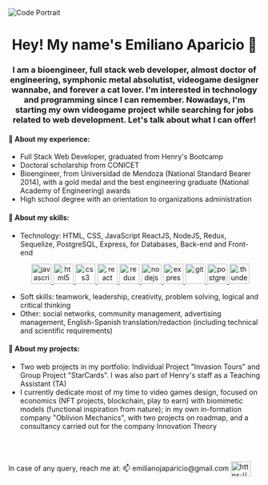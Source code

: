 <img src="https://github.com/NoahReaver/NoahReaver/blob/main/PortraitGH.png" alt="Code Portrait"/>

<h1 align="center">Hey! My name's Emiliano Aparicio 👋</h1>

<h3 align="center">I am a bioengineer, full stack web developer, almost doctor of engineering, symphonic metal absolutist, videogame designer wannabe, and forever a cat lover. I'm interested in technology and programming since I can remember. Nowadays, I'm starting my own videogame project while searching for jobs related to web development. Let's talk about what I can offer!</h3>

<h4>🧐 About my experience:</h4>
<ul>
  <li>Full Stack Web Developer, graduated from Henry's Bootcamp</li>
  <li>Doctoral scholarship from CONICET</li>
  <li>Bioengineer, from Universidad de Mendoza (National Standard Bearer 2014), with a gold medal and the best engineering graduate (National Academy of Engineering) awards</li>
  <li>High school degree with an orientation to organizations administration</li>
</ul>

<h4>🧠 About my skills:</h4>
<ul>
  <li>Technology: HTML, CSS, JavaScript ReactJS, NodeJS, Redux, Sequelize, PostgreSQL, Express, for Databases, Back-end and Front-end </br> 
<p align="center">
  <a href="https://developer.mozilla.org/en-US/docs/Web/JavaScript" target="_blank"> <img src="https://upload.wikimedia.org/wikipedia/commons/thumb/9/99/Unofficial_JavaScript_logo_2.svg/1024px-Unofficial_JavaScript_logo_2.svg.png" alt="javascript" width="40" height="40"/> </a> 
  <a href="https://www.w3.org/html/" target="_blank"> <img src="https://upload.wikimedia.org/wikipedia/commons/thumb/3/38/HTML5_Badge.svg/600px-HTML5_Badge.svg.png" alt="html5" width="40" height="40"/> </a>
  <a href="https://www.w3schools.com/css/" target="_blank"> <img src="https://cdn4.iconfinder.com/data/icons/social-media-logos-6/512/121-css3-512.png" alt="css3" width="40" height="40"/> </a> 
  <a href="https://reactjs.org/" target="_blank"> <img src="https://seeklogo.com/images/R/react-logo-7B3CE81517-seeklogo.com.png" alt="react" width="40" height="40"/> </a> 
  <a href="https://redux.js.org" target="_blank"> <img src="https://seeklogo.com/images/R/redux-logo-9CA6836C12-seeklogo.com.png" alt="redux" width="40" height="40"/> 
  <a href="https://nodejs.org" target="_blank"> <img src="https://cdn.pixabay.com/photo/2015/04/23/17/41/node-js-736399_960_720.png" alt="nodejs" height="40"/> </a>
  <a href="https://expressjs.com" target="_blank"> <img src="https://i.cloudup.com/zfY6lL7eFa-3000x3000.png" alt="express" height="40"/> </a> 
  <a href="https://git-scm.com/" target="_blank"> <img src="https://www.vectorlogo.zone/logos/git-scm/git-scm-icon.svg" alt="git" width="40" height="40"/> </a> 
  <a href="https://www.postgresql.org" target="_blank"> <img src="https://upload.wikimedia.org/wikipedia/commons/thumb/2/29/Postgresql_elephant.svg/1200px-Postgresql_elephant.svg.png" alt="postgresql" width="40" height="40"/> </a> 
  <a href="https://www.thunderclient.com/" target="_blank"> <img src="https://img.stackshare.io/service/25390/default_b75b4798687f3a8ac77b1c03ce99c60560b06ccb.jpg" alt="thunderClient" width="40" height="40"/> </a>
  <li>Soft skills: teamwork, leadership, creativity, problem solving, logical and critical thinking</li>
  <li>Other: social networks, community management, advertising management, English-Spanish translation/redaction (including technical and scientific requirements)</li>
</ul>


<h4>🦾 About my projects:</h4>
<ul>
  <li>Two web projects in my portfolio: Individual Project "Invasion Tours" and Group Project "StarCards". I was also part of Henry's staff as a Teaching Assistant (TA)</li>
  <li>I currently dedicate most of my time to video games design, focused on economics (NFT projects, blockchain, play to earn) with biomimetic models (functional inspiration from nature); in my own in-formation company "Oblivion Mechanics", with two projects on roadmap, and a consultancy carried out for the company Innovation Theory</li>
</ul>

<br></br>
<p align="left">
In case of any query, reach me at: 📫 emilianojaparicio@gmail.com
<a href="https://www.linkedin.com/in/emiliano-aparicio-8b9757236" target="_blank"><img align="center" src="https://cdn.jsdelivr.net/npm/simple-icons@3.0.1/icons/linkedin.svg" alt="https://www.linkedin.com/in/emiliano-aparicio-8b9757236" height="30" width="40" /></a>
</p>
